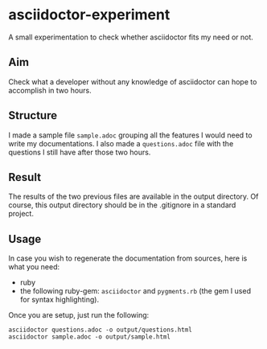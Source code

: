 # asciidoctor-experiment
A small experimentation to check whether asciidoctor fits my need or not.

## Aim
Check what a developer without any knowledge of asciidoctor can hope to accomplish in two hours.

## Structure
I made a sample file `sample.adoc` grouping all the features I would need to write my documentations.
I also made a `questions.adoc` file with the questions I still have after those two hours.

## Result
The results of the two previous files are available in the output directory. Of course, this output directory should be in the .gitignore in a standard project.

## Usage
In case you wish to regenerate the documentation from sources, here is what you need:
* ruby
* the following ruby-gem: `asciidoctor` and `pygments.rb` (the gem I used for syntax highlighting).

Once you are setup, just run the following:

```
asciidoctor questions.adoc -o output/questions.html
asciidoctor sample.adoc -o output/sample.html
```
